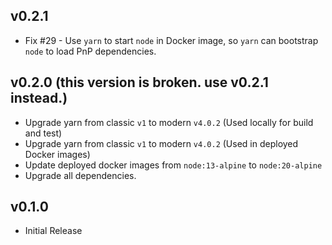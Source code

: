 ## v0.2.1

- Fix #29 - Use `yarn` to start `node` in Docker image, so `yarn` can bootstrap `node` to load PnP dependencies.

## v0.2.0 (this version is broken. use v0.2.1 instead.)

- Upgrade yarn from classic `v1` to modern `v4.0.2` (Used locally for build and test)
- Upgrade yarn from classic `v1` to modern `v4.0.2` (Used in deployed Docker images)
- Update deployed docker images from `node:13-alpine` to `node:20-alpine`
- Upgrade all dependencies.

## v0.1.0

- Initial Release